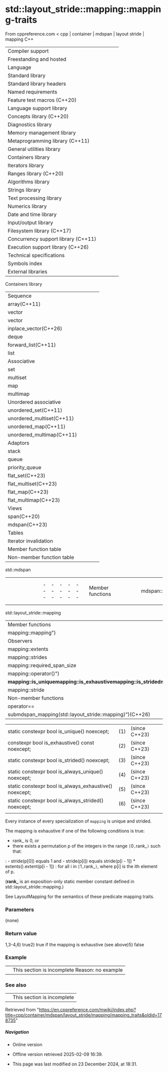 # std::layout_stride::mapping<Extents>::**mapping-traits**

From cppreference.com
< cpp‎ | container‎ | mdspan‎ | layout stride‎ | mapping
C++

|  |  |  |  |  |
| --- | --- | --- | --- | --- |
| Compiler support | | | | |
| Freestanding and hosted | | | | |
| Language | | | | |
| Standard library | | | | |
| Standard library headers | | | | |
| Named requirements | | | | |
| Feature test macros (C++20) | | | | |
| Language support library | | | | |
| Concepts library (C++20) | | | | |
| Diagnostics library | | | | |
| Memory management library | | | | |
| Metaprogramming library (C++11) | | | | |
| General utilities library | | | | |
| Containers library | | | | |
| Iterators library | | | | |
| Ranges library (C++20) | | | | |
| Algorithms library | | | | |
| Strings library | | | | |
| Text processing library | | | | |
| Numerics library | | | | |
| Date and time library | | | | |
| Input/output library | | | | |
| Filesystem library (C++17) | | | | |
| Concurrency support library (C++11) | | | | |
| Execution support library (C++26) | | | | |
| Technical specifications | | | | |
| Symbols index | | | | |
| External libraries | | | | |

Containers library

|  |  |  |  |  |
| --- | --- | --- | --- | --- |
| Sequence | | | | |
| array(C++11) | | | | |
| vector | | | | |
| vector<bool> | | | | |
| inplace_vector(C++26) | | | | |
| deque | | | | |
| forward_list(C++11) | | | | |
| list | | | | |
| Associative | | | | |
| set | | | | |
| multiset | | | | |
| map | | | | |
| multimap | | | | |
| Unordered associative | | | | |
| unordered_set(C++11) | | | | |
| unordered_multiset(C++11) | | | | |
| unordered_map(C++11) | | | | |
| unordered_multimap(C++11) | | | | |
| Adaptors | | | | |
| stack | | | | |
| queue | | | | |
| priority_queue | | | | |
| flat_set(C++23) | | | | |
| flat_multiset(C++23) | | | | |
| flat_map(C++23) | | | | |
| flat_multimap(C++23) | | | | |
| Views | | | | |
| span(C++20) | | | | |
| mdspan(C++23) | | | | |
| Tables | | | | |
| Iterator invalidation | | | | |
| Member function table | | | | |
| Non-member function table | | | | |

std::mdspan

|  |  |  |  |  |  |  |  |  |  |  |  |  |  |  |  |  |  |  |  |  |  |  |  |  |  |  |  |  |  |  |  |  |  |  |  |  |  |  |  |  |  |  |  |  |  |  |  |  |  |  |  |  |  |  |  |  |  |  |  |  |  |  |  |  |  |  |  |  |  |  |  |  |  |  |  |  |  |  |  |  |  |  |  |  |  |  |  |  |  |  |  |  |  |  |  |  |  |  |  |  |  |  |  |  |  |  |  |  |  |  |  |  |  |  |  |  |  |  |  |  |  |  |  |  |  |  |  |  |  |  |  |  |  |  |  |  |  |  |  |  |  |  |  |  |  |  |  |  |  |  |  |  |  |  |  |  |  |  |  |  |  |  |  |  |  |  |  |  |  |  |  |  |  |  |  |  |  |  |  |  |  |  |  |  |  |  |  |  |  |  |  |  |  |  |  |  |  |  |  |  |  |
| --- | --- | --- | --- | --- | --- | --- | --- | --- | --- | --- | --- | --- | --- | --- | --- | --- | --- | --- | --- | --- | --- | --- | --- | --- | --- | --- | --- | --- | --- | --- | --- | --- | --- | --- | --- | --- | --- | --- | --- | --- | --- | --- | --- | --- | --- | --- | --- | --- | --- | --- | --- | --- | --- | --- | --- | --- | --- | --- | --- | --- | --- | --- | --- | --- | --- | --- | --- | --- | --- | --- | --- | --- | --- | --- | --- | --- | --- | --- | --- | --- | --- | --- | --- | --- | --- | --- | --- | --- | --- | --- | --- | --- | --- | --- | --- | --- | --- | --- | --- | --- | --- | --- | --- | --- | --- | --- | --- | --- | --- | --- | --- | --- | --- | --- | --- | --- | --- | --- | --- | --- | --- | --- | --- | --- | --- | --- | --- | --- | --- | --- | --- | --- | --- | --- | --- | --- | --- | --- | --- | --- | --- | --- | --- | --- | --- | --- | --- | --- | --- | --- | --- | --- | --- | --- | --- | --- | --- | --- | --- | --- | --- | --- | --- | --- | --- | --- | --- | --- | --- | --- | --- | --- | --- | --- | --- | --- | --- | --- | --- | --- | --- | --- | --- | --- | --- | --- | --- | --- | --- | --- | --- | --- | --- | --- | --- | --- | --- | --- | --- | --- | --- |
| |  |  |  |  |  | | --- | --- | --- | --- | --- | | Member functions | | | | | | mdspan::mdspan | | | | | | mdspan::operator= | | | | | | Element access | | | | | | [mdspan::operator[]](../../operator_at.html "cpp/container/mdspan/operator at") | | | | | | Observers | | | | | | mdspan::rank | | | | | | mdspan::rank_dynamic | | | | | | mdspan::static_extent | | | | | | mdspan::extent | | | | | | mdspan::size | | | | | | mdspan::empty | | | | | | mdspan::stride | | | | | | mdspan::extents | | | | | | mdspan::data_handle | | | | | | mdspan::mapping | | | | | | mdspan::accessor | | | | | | mdspan::is_uniquemdspan::is_exhaustivemdspan::is_stridedmdspan::is_always_uniquemdspan::is_always_exhaustivemdspan::is_always_strided | | | | | |  | | | | | | |  |  |  |  |  | | --- | --- | --- | --- | --- | | Non-member functions | | | | | | swap(std::mdspan) | | | | | | Subviews | | | | | | submdspan")(C++26) | | | | | | submdspan_extents")(C++26) | | | | | | Helper types and templates | | | | | | extentsdextents | | | | | | dims(C++26) | | | | | | default_accessor | | | | | | aligned_accessor")(C++26) | | | | | | Layout mapping policies | | | | | | layout_left | | | | | | layout_right | | | | | | layout_stride | | | | | | layout_left_padded(C++26) | | | | | | layout_right_padded(C++26) | | | | | | Subviews helpers | | | | | | full_extent(C++26) | | | | | | strided_slice(C++26) | | | | | | submdspan_mapping_result(C++26) | | | | | | Deduction guides | | | | | |

std::layout_stride::mapping

|  |  |  |  |  |
| --- | --- | --- | --- | --- |
| Member functions | | | | |
| mapping::mapping") | | | | |
| Observers | | | | |
| mapping::extents | | | | |
| mapping::strides | | | | |
| mapping::required_span_size | | | | |
| mapping::operator()") | | | | |
| ****mapping::is_uniquemapping::is_exhaustivemapping::is_stridedmapping::is_always_uniquemapping::is_always_exhaustivemapping::is_always_strided**** | | | | |
| mapping::stride | | | | |
| Non-member functions | | | | |
| operator== | | | | |
| submdspan_mapping(std::layout_stride::mapping)")(C++26) | | | | |

|  |  |  |
| --- | --- | --- |
| static constexpr bool is_unique() noexcept; | (1) | (since C++23) |
| constexpr bool is_exhaustive() const noexcept; | (2) | (since C++23) |
| static constexpr bool is_strided() noexcept; | (3) | (since C++23) |
| static constexpr bool is_always_unique() noexcept; | (4) | (since C++23) |
| static constexpr bool is_always_exhaustive() noexcept; | (5) | (since C++23) |
| static constexpr bool is_always_strided() noexcept; | (6) | (since C++23) |
|  |  |  |

Every instance of every specialization of `mapping` is unique and strided.

The mapping is exhaustive if one of the following conditions is true:

- rank_ is ​0​, or
- there exists a permutation p of the integers in the range `[`​0​`,`rank_`)` such that:

:   - stride(p[0]) equals 1 and
    - stride(p[i]) equals stride(p[i - 1]) \* extents().extent(p[i - 1])
:   for all i in `[`1`,`rank_`)`, where p[i] is the ith element of p.

(**rank_** is an exposition-only static member constant defined in std::layout_stride::mapping.)

See LayoutMapping for the semantics of these predicate mapping traits.

### Parameters

(none)

### Return value

1,3-4,6) true2) true if the mapping is exhaustive (see above)5) false

### Example

|  |  |
| --- | --- |
|  | This section is incomplete Reason: no example |

### See also

|  |  |
| --- | --- |
|  | This section is incomplete |

Retrieved from "<https://en.cppreference.com/mwiki/index.php?title=cpp/container/mdspan/layout_stride/mapping/mapping_traits&oldid=178735>"

##### Navigation

- Online version
- Offline version retrieved 2025-02-09 16:39.

- This page was last modified on 23 December 2024, at 18:31.